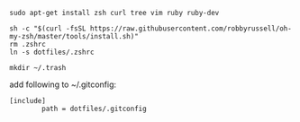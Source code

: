 `sudo apt-get install zsh curl tree vim ruby ruby-dev`

```
sh -c "$(curl -fsSL https://raw.githubusercontent.com/robbyrussell/oh-my-zsh/master/tools/install.sh)"
rm .zshrc
ln -s dotfiles/.zshrc
```

```
mkdir ~/.trash
```

add following to ~/.gitconfig:

```
[include]
        path = dotfiles/.gitconfig
```

